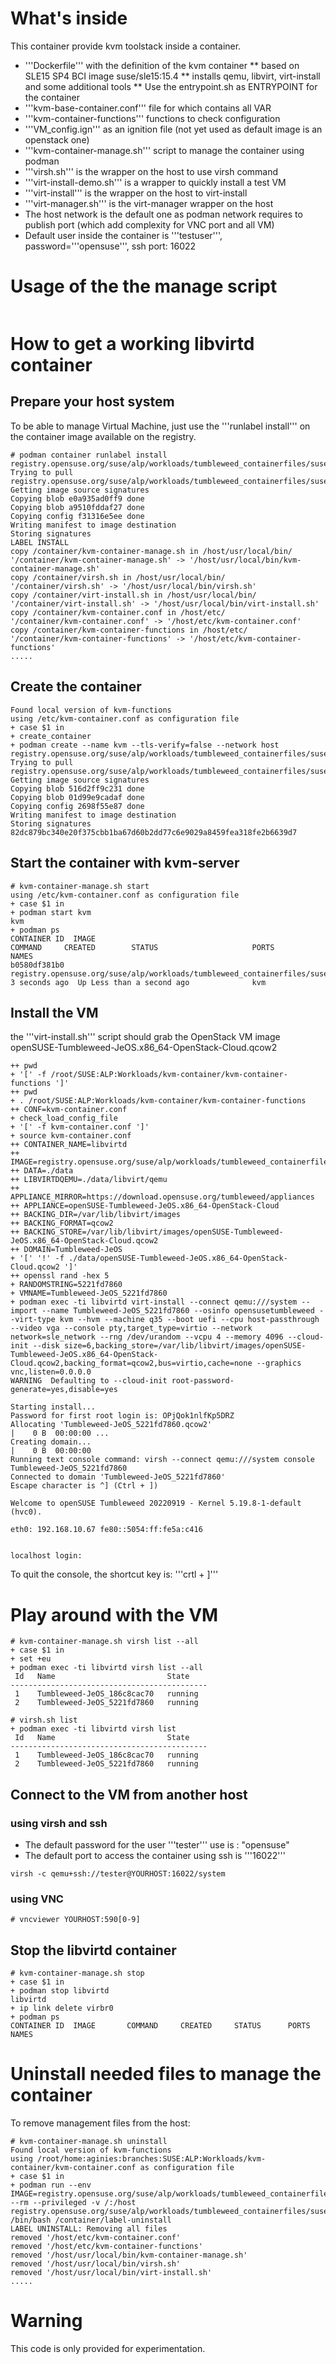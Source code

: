 # What's inside

This container provide kvm toolstack inside a container.

* '''Dockerfile''' with the definition of the kvm container
** based on SLE15 SP4 BCI image suse/sle15:15.4 
** installs qemu, libvirt, virt-install and some additional tools
** Use the entrypoint.sh as ENTRYPOINT for the container
* '''kvm-base-container.conf''' file for which contains all VAR
* '''kvm-container-functions''' functions to check configuration
* '''VM_config.ign''' as an ignition file (not yet used as default image is an openstack one)
* '''kvm-container-manage.sh''' script to manage the container using podman
* '''virsh.sh''' is the wrapper on the host to use virsh command
* '''virt-install-demo.sh''' is a wrapper to quickly install a test VM
* '''virt-install''' is the wrapper on the host to virt-install
* '''virt-manager.sh''' is the virt-manager wrapper on the host
* The host network is the default one as podman network requires to publish port (which add complexity for VNC port and all VM)
* Default user inside the container is '''testuser''', password='''opensuse''', ssh port: 16022


# Usage of the the manage script

```# ./kvm-container-manage.sh
```

# How to get a working libvirtd container

## Prepare your host system

To be able to manage Virtual Machine, just use the '''runlabel install''' on the container image available on the registry.

```
# podman container runlabel install registry.opensuse.org/suse/alp/workloads/tumbleweed_containerfiles/suse/alp/workloads/kvm:latest
Trying to pull registry.opensuse.org/suse/alp/workloads/tumbleweed_containerfiles/suse/alp/workloads/kvm:latest...
Getting image source signatures
Copying blob e0a935ad0ff9 done  
Copying blob a9510fddaf27 done  
Copying config f31316e5ee done  
Writing manifest to image destination
Storing signatures
LABEL INSTALL
copy /container/kvm-container-manage.sh in /host/usr/local/bin/
'/container/kvm-container-manage.sh' -> '/host/usr/local/bin/kvm-container-manage.sh'
copy /container/virsh.sh in /host/usr/local/bin/
'/container/virsh.sh' -> '/host/usr/local/bin/virsh.sh'
copy /container/virt-install.sh in /host/usr/local/bin/
'/container/virt-install.sh' -> '/host/usr/local/bin/virt-install.sh'
copy /container/kvm-container.conf in /host/etc/
'/container/kvm-container.conf' -> '/host/etc/kvm-container.conf'
copy /container/kvm-container-functions in /host/etc/
'/container/kvm-container-functions' -> '/host/etc/kvm-container-functions'
.....

```

## Create the container

```# kvm-container-manage.sh create
Found local version of kvm-functions
using /etc/kvm-container.conf as configuration file
+ case $1 in
+ create_container
+ podman create --name kvm --tls-verify=false --network host registry.opensuse.org/suse/alp/workloads/tumbleweed_containerfiles/suse/alp/workloads/kvm:latest
Trying to pull registry.opensuse.org/suse/alp/workloads/tumbleweed_containerfiles/suse/alp/workloads/kvm:latest...
Getting image source signatures
Copying blob 516d2ff9c231 done  
Copying blob 01d99e9cadaf done  
Copying config 2698f55e87 done  
Writing manifest to image destination
Storing signatures
82dc879bc340e20f375cbb1ba67d60b2dd77c6e9029a8459fea318fe2b6639d7
```
 
## Start the container with kvm-server 

```
# kvm-container-manage.sh start
using /etc/kvm-container.conf as configuration file
+ case $1 in
+ podman start kvm
kvm
+ podman ps
CONTAINER ID  IMAGE                                                                               COMMAND     CREATED        STATUS                     PORTS       NAMES
b0580df381b0  registry.opensuse.org/suse/alp/workloads/tumbleweed_containerfiles/suse/alp/workloads/kvm:latest              3 seconds ago  Up Less than a second ago              kvm
```

## Install the VM

the '''virt-install.sh''' script should grab the OpenStack VM image openSUSE-Tumbleweed-JeOS.x86_64-OpenStack-Cloud.qcow2
```# virt-install.sh
++ pwd
+ '[' -f /root/SUSE:ALP:Workloads/kvm-container/kvm-container-functions ']'
++ pwd
+ . /root/SUSE:ALP:Workloads/kvm-container/kvm-container-functions
++ CONF=kvm-container.conf
+ check_load_config_file
+ '[' -f kvm-container.conf ']'
+ source kvm-container.conf
++ CONTAINER_NAME=libvirtd
++ IMAGE=registry.opensuse.org/suse/alp/workloads/tumbleweed_containerfiles/suse/alp/workloads/kvm:latest
++ DATA=./data
++ LIBVIRTDQEMU=./data/libvirt/qemu
++ APPLIANCE_MIRROR=https://download.opensuse.org/tumbleweed/appliances
++ APPLIANCE=openSUSE-Tumbleweed-JeOS.x86_64-OpenStack-Cloud
++ BACKING_DIR=/var/lib/libvirt/images
++ BACKING_FORMAT=qcow2
++ BACKING_STORE=/var/lib/libvirt/images/openSUSE-Tumbleweed-JeOS.x86_64-OpenStack-Cloud.qcow2
++ DOMAIN=Tumbleweed-JeOS
+ '[' '!' -f ./data/openSUSE-Tumbleweed-JeOS.x86_64-OpenStack-Cloud.qcow2 ']'
++ openssl rand -hex 5
+ RANDOMSTRING=5221fd7860
+ VMNAME=Tumbleweed-JeOS_5221fd7860
+ podman exec -ti libvirtd virt-install --connect qemu:///system --import --name Tumbleweed-JeOS_5221fd7860 --osinfo opensusetumbleweed --virt-type kvm --hvm --machine q35 --boot uefi --cpu host-passthrough --video vga --console pty,target_type=virtio --network network=sle_network --rng /dev/urandom --vcpu 4 --memory 4096 --cloud-init --disk size=6,backing_store=/var/lib/libvirt/images/openSUSE-Tumbleweed-JeOS.x86_64-OpenStack-Cloud.qcow2,backing_format=qcow2,bus=virtio,cache=none --graphics vnc,listen=0.0.0.0
WARNING  Defaulting to --cloud-init root-password-generate=yes,disable=yes

Starting install...
Password for first root login is: OPjQok1nlfKp5DRZ
Allocating 'Tumbleweed-JeOS_5221fd7860.qcow2'                                           |    0 B  00:00:00 ... 
Creating domain...                                                                      |    0 B  00:00:00     
Running text console command: virsh --connect qemu:///system console Tumbleweed-JeOS_5221fd7860
Connected to domain 'Tumbleweed-JeOS_5221fd7860'
Escape character is ^] (Ctrl + ])

Welcome to openSUSE Tumbleweed 20220919 - Kernel 5.19.8-1-default (hvc0).

eth0: 192.168.10.67 fe80::5054:ff:fe5a:c416


localhost login: 
```

To quit the console, the shortcut key is: '''crtl + ]'''


# Play around with the VM
```
# kvm-container-manage.sh virsh list --all
+ case $1 in
+ set +eu
+ podman exec -ti libvirtd virsh list --all
 Id   Name                         State
--------------------------------------------
 1    Tumbleweed-JeOS_186c8cac70   running
 2    Tumbleweed-JeOS_5221fd7860   running

# virsh.sh list
+ podman exec -ti libvirtd virsh list
 Id   Name                         State
--------------------------------------------
 1    Tumbleweed-JeOS_186c8cac70   running
 2    Tumbleweed-JeOS_5221fd7860   running

```

## Connect to the VM from another host

### using virsh and ssh
* The default password for the user '''tester''' use is : "opensuse"
* The default port to access the container using ssh is '''16022'''
```
virsh -c qemu+ssh://tester@YOURHOST:16022/system
```

### using VNC
```
# vncviewer YOURHOST:590[0-9]
```
 
## Stop the libvirtd container
```
# kvm-container-manage.sh stop
+ case $1 in
+ podman stop libvirtd
libvirtd
+ ip link delete virbr0
+ podman ps
CONTAINER ID  IMAGE       COMMAND     CREATED     STATUS      PORTS       NAMES
```

# Uninstall needed files to manage the container

To remove management files from the host:
```
# kvm-container-manage.sh uninstall
Found local version of kvm-functions
using /root/home:aginies:branches:SUSE:ALP:Workloads/kvm-container/kvm-container.conf as configuration file
+ case $1 in
+ podman run --env IMAGE=registry.opensuse.org/suse/alp/workloads/tumbleweed_containerfiles/suse/alp/workloads/kvm:latest --rm --privileged -v /:/host registry.opensuse.org/suse/alp/workloads/tumbleweed_containerfiles/suse/alp/workloads/kvm:latest /bin/bash /container/label-uninstall
LABEL UNINSTALL: Removing all files
removed '/host/etc/kvm-container.conf'
removed '/host/etc/kvm-container-functions'
removed '/host/usr/local/bin/kvm-container-manage.sh'
removed '/host/usr/local/bin/virsh.sh'
removed '/host/usr/local/bin/virt-install.sh'
.....
```

# Warning

This code is only provided for experimentation.
